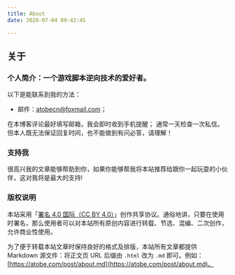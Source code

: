 ```yaml
---
title: About
date: 2020-07-04 09:42:45

---
```

## 关于
### 个人简介：一个游戏脚本逆向技术的爱好者。  
以下是能联系到我的方法：

* 邮件：[atobecn@foxmail.com](mailto:atobecn@foxmail.com)；    




在本博客评论最好填写邮箱，我会即时收到手机提醒；
通常一天检查一次私信。但本人既无法保证回复时间，也不能做到有问必答，请理解！

### 支持我  
很高兴我的文章能够帮助到你，如果你能够帮我将本站推荐给跟你一起玩耍的小伙伴，这对我将是最大的支持!   

### 版权说明
本站采用「[署名 4.0 国际（CC BY 4.0）](http://creativecommons.org/licenses/by/4.0/deed.zh)」创作共享协议。通俗地讲，只要在使用时署名，那么使用者可以对本站所有原创内容进行转载、节选、混编、二次创作，允许商业性使用。

为了便于转载本站文章时保持良好的格式及排版，本站所有文章都提供 Markdown 源文件：将正文页 URL 后缀由 `.html` 改为 `.md` 即可。例如：[https://atobe.com/post/about.md](https://atobe.com/post/about.md)。



